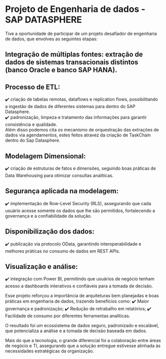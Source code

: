 # Projeto de Engenharia de dados - SAP DATASPHERE
Tive a oportunidade de participar de um projeto desafiador de engenharia de dados, que envolveu as seguintes etapas:


##  Integração de múltiplas fontes: extração de dados de sistemas transacionais distintos (banco Oracle e banco SAP HANA).

##  Processo de ETL: 
  ✔️ criação de tabelas remotas, dataflows e replication flows, possibilitando a ingestão de dados de diferentes sistemas para dentro do SAP Datasphere.<br>
  ✔️ padronização, limpeza e tratamento das informações para garantir consistência e qualidade.<br> 
    Além disso podemos cita os mecanismo de orquestração das extrações de dados via agendamentos, estes feitos atravez da  criação de TaskChain dentro do Sap Datasphere.
##  Modelagem Dimensional: 
  ✔️ criação de estruturas de fatos e dimensões, seguindo boas práticas de Data Warehousing para otimizar consultas analíticas.<br>
##  Segurança aplicada na modelagem: 
  ✔️ implementação de Row-Level Security (RLS), assegurando que cada usuário acesse somente os dados que lhe são permitidos, fortalecendo a governança e a confiabilidade da solução.<br>
##  Disponibilização dos dados: 
  ✔️ publicação via protocolo OData, garantindo interoperabilidade e melhores práticas no consumo de dados em REST APIs.<br>
##  Visualização e análise: 
  ✔️ integração com Power BI, permitindo que usuários de negócio tenham acesso a dashboards interativos e confiáveis para a tomada de decisão.<br>

Esse projeto reforçou a importância de arquiteturas bem planejadas e boas práticas em engenharia de dados, trazendo benefícios como:
✔️ Maior governança e padronização;
✔️ Redução de retrabalho em relatórios;
✔️ Facilidade de consumo por diferentes ferramentas analíticas.


O resultado foi um ecossistema de dados seguro, padronizado e escalável, que potencializa a análise e a tomada de decisão baseada em dados.

Mais do que a tecnologia, o grande diferencial foi a colaboração entre áreas de negócio e TI, assegurando que a solução entregue estivesse alinhada às necessidades estratégicas da organização.
